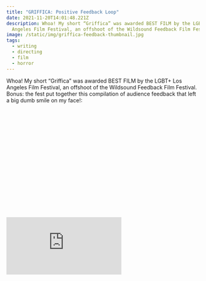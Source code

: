 ```yaml
---
title: "GRIFFICA: Positive Feedback Loop"
date: 2021-11-20T14:01:48.221Z
description: Whoa! My short “Griffica” was awarded BEST FILM by the LGBT+ Los
  Angeles Film Festival, an offshoot of the Wildsound Feedback Film Festival.
image: /static/img/griffica-feedback-thumbnail.jpg
tags:
  - writing
  - directing
  - film
  - horror
---
```

Whoa! My short “Griffica” was awarded BEST FILM by the LGBT+ Los Angeles Film Festival, an offshoot of the Wildsound Feedback Film Festival. Bonus: the fest put together this compilation of audience feedback that left a big dumb smile on my face!:

<div class="relative" style="padding: 56.25% 0 0 0;">
  <iframe 
    src="https://player.vimeo.com/video/647617521?h=910ed0cd56" 
    title="Video player" 
    class="absolute top-0 left-0 w-full h-full"
    frameborder="0" 
    allowfullscreen
  ></iframe>
</div>